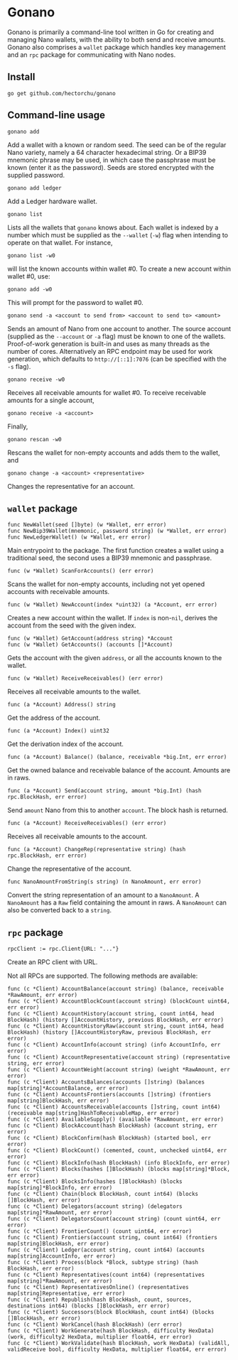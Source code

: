 Gonano
======

Gonano is primarily a command-line tool written in Go for creating and managing Nano wallets, with the ability to both send and receive amounts. Gonano also comprises a `wallet` package which handles key management and an `rpc` package for communicating with Nano nodes.

Install
-------

    go get github.com/hectorchu/gonano

Command-line usage
------------------

    gonano add

Add a wallet with a known or random seed. The seed can be of the regular Nano variety, namely a 64 character hexadecimal string. Or a BIP39 mnemonic phrase may be used, in which case the passphrase must be known (enter it as the password). Seeds are stored encrypted with the supplied password.

    gonano add ledger

Add a Ledger hardware wallet.

    gonano list

Lists all the wallets that `gonano` knows about. Each wallet is indexed by a number which must be supplied as the `--wallet` (`-w`) flag when intending to operate on that wallet. For instance,

    gonano list -w0

will list the known accounts within wallet #0. To create a new account within wallet #0, use:

    gonano add -w0

This will prompt for the password to wallet #0.

    gonano send -a <account to send from> <account to send to> <amount>

Sends an amount of Nano from one account to another. The source account (supplied as the `--account` or `-a` flag) must be known to one of the wallets. Proof-of-work generation is built-in and uses as many threads as the number of cores. Alternatively an RPC endpoint may be used for work generation, which defaults to `http://[::1]:7076` (can be specified with the `-s` flag).

    gonano receive -w0

Receives all receivable amounts for wallet #0. To receive receivable amounts for a single account,

    gonano receive -a <account>

Finally,

    gonano rescan -w0

Rescans the wallet for non-empty accounts and adds them to the wallet, and

    gonano change -a <account> <representative>

Changes the representative for an account.

`wallet` package
----------------

    func NewWallet(seed []byte) (w *Wallet, err error)
    func NewBip39Wallet(mnemonic, password string) (w *Wallet, err error)
    func NewLedgerWallet() (w *Wallet, err error)

Main entrypoint to the package. The first function creates a wallet using a traditional seed, the second uses a BIP39 mnemonic and passphrase.

    func (w *Wallet) ScanForAccounts() (err error)

Scans the wallet for non-empty accounts, including not yet opened accounts with receivable amounts.

    func (w *Wallet) NewAccount(index *uint32) (a *Account, err error)

Creates a new account within the wallet. If `index` is non-`nil`, derives the account from the seed with the given index.

    func (w *Wallet) GetAccount(address string) *Account
    func (w *Wallet) GetAccounts() (accounts []*Account)

Gets the account with the given `address`, or all the accounts known to the wallet.

    func (w *Wallet) ReceiveReceivables() (err error)

Receives all receivable amounts to the wallet.

    func (a *Account) Address() string

Get the address of the account.

    func (a *Account) Index() uint32

Get the derivation index of the account.

    func (a *Account) Balance() (balance, receivable *big.Int, err error)

Get the owned balance and receivable balance of the account. Amounts are in raws.

    func (a *Account) Send(account string, amount *big.Int) (hash rpc.BlockHash, err error)

Send `amount` Nano from this to another `account`. The block hash is returned.

    func (a *Account) ReceiveReceivables() (err error)

Receives all receivable amounts to the account.

    func (a *Account) ChangeRep(representative string) (hash rpc.BlockHash, err error)

Change the representative of the account.

    func NanoAmountFromString(s string) (n NanoAmount, err error)

Convert the string representation of an amount to a `NanoAmount`. A `NanoAmount` has a `Raw` field containing the amount in raws. A `NanoAmount` can also be converted back to a `string`.

`rpc` package
-------------

    rpcClient := rpc.Client{URL: "..."}

Create an RPC client with URL.

Not all RPCs are supported. The following methods are available:

    func (c *Client) AccountBalance(account string) (balance, receivable *RawAmount, err error)
    func (c *Client) AccountBlockCount(account string) (blockCount uint64, err error)
    func (c *Client) AccountHistory(account string, count int64, head BlockHash) (history []AccountHistory, previous BlockHash, err error)
    func (c *Client) AccountHistoryRaw(account string, count int64, head BlockHash) (history []AccountHistoryRaw, previous BlockHash, err error)
    func (c *Client) AccountInfo(account string) (info AccountInfo, err error)
    func (c *Client) AccountRepresentative(account string) (representative string, err error)
    func (c *Client) AccountWeight(account string) (weight *RawAmount, err error)
    func (c *Client) AccountsBalances(accounts []string) (balances map[string]*AccountBalance, err error)
    func (c *Client) AccountsFrontiers(accounts []string) (frontiers map[string]BlockHash, err error)
    func (c *Client) AccountsReceivable(accounts []string, count int64) (receivable map[string]HashToReceivableMap, err error)
    func (c *Client) AvailableSupply() (available *RawAmount, err error)
    func (c *Client) BlockAccount(hash BlockHash) (account string, err error)
    func (c *Client) BlockConfirm(hash BlockHash) (started bool, err error)
    func (c *Client) BlockCount() (cemented, count, unchecked uint64, err error)
    func (c *Client) BlockInfo(hash BlockHash) (info BlockInfo, err error)
    func (c *Client) Blocks(hashes []BlockHash) (blocks map[string]*Block, err error)
    func (c *Client) BlocksInfo(hashes []BlockHash) (blocks map[string]*BlockInfo, err error)
    func (c *Client) Chain(block BlockHash, count int64) (blocks []BlockHash, err error)
    func (c *Client) Delegators(account string) (delegators map[string]*RawAmount, err error)
    func (c *Client) DelegatorsCount(account string) (count uint64, err error)
    func (c *Client) FrontierCount() (count uint64, err error)
    func (c *Client) Frontiers(account string, count int64) (frontiers map[string]BlockHash, err error)
    func (c *Client) Ledger(account string, count int64) (accounts map[string]AccountInfo, err error)
    func (c *Client) Process(block *Block, subtype string) (hash BlockHash, err error)
    func (c *Client) Representatives(count int64) (representatives map[string]*RawAmount, err error)
    func (c *Client) RepresentativesOnline() (representatives map[string]Representative, err error)
    func (c *Client) Republish(hash BlockHash, count, sources, destinations int64) (blocks []BlockHash, err error)
    func (c *Client) Successors(block BlockHash, count int64) (blocks []BlockHash, err error)
    func (c *Client) WorkCancel(hash BlockHash) (err error)
    func (c *Client) WorkGenerate(hash BlockHash, difficulty HexData) (work, difficulty2 HexData, multiplier float64, err error)
    func (c *Client) WorkValidate(hash BlockHash, work HexData) (validAll, validReceive bool, difficulty HexData, multiplier float64, err error)
